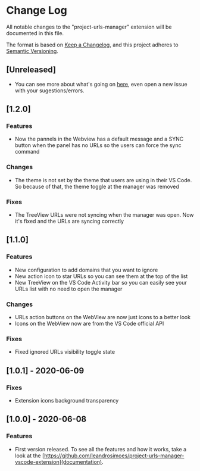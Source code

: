# Change Log

All notable changes to the "project-urls-manager" extension will be documented in this file.

The format is based on [Keep a Changelog](https://keepachangelog.com/en/1.0.0/),
and this project adheres to [Semantic Versioning](https://semver.org/spec/v2.0.0.html).

## [Unreleased]
- You can see more about what's going on [here](https://github.com/leandrosimoes/project-urls-manager-vscode-extension/issues), even open a new issue with your sugestions/errors.

## [1.2.0]
### Features
- Now the pannels in the Webview has a default message and a SYNC button when the panel has no URLs so the users can force the sync command

### Changes
- The theme is not set by the theme that users are using in their VS Code. So because of that, the theme toggle at the manager was removed

### Fixes
- The TreeView URLs were not syncing when the manager was open. Now it's fixed and the URLs are syncing correctly

## [1.1.0]
### Features
- New configuration to add domains that you want to ignore
- New action icon to star URLs so you can see them at the top of the list
- New TreeView on the VS Code Activity bar so you can easily see your URLs list with no need to open the manager

### Changes
- URLs action buttons on the WebView are now just icons to a better look
- Icons on the WebView now are from the VS Code official API

### Fixes
- Fixed ignored URLs visibility toggle state

## [1.0.1] - 2020-06-09
### Fixes
- Extension icons background transparency

## [1.0.0] - 2020-06-08
### Features
- First version released. To see all the features and how it works, take a look at the [https://github.com/leandrosimoes/project-urls-manager-vscode-extension](documentation).